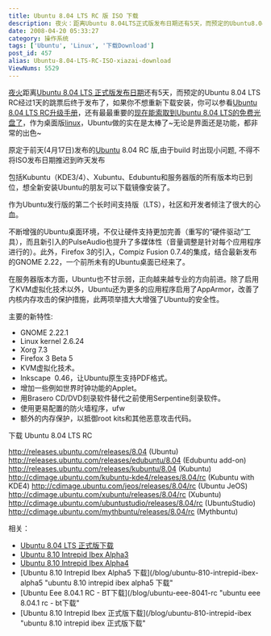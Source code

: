 ```yaml
---
title: Ubuntu 8.04 LTS RC 版 ISO 下载
description: 夜火：距离Ubuntu 8.04LTS正式版发布日期还有5天，而预定的Ubuntu8.04LTSRC经过1天的跳票后终于发布了，如果你不想重新下载安装，你可以参看Ubuntu8.04LTSRC升级手册，还有最最重要的现在能索取到Ubuntu8.04LTS的免费光盘了，作为桌面版linux，Ubuntu做的实在是太棒了~无论是界面还是功能，都非常的出色~
date: 2008-04-20 05:33:27
category: 操作系统
tags: ['Ubuntu', 'Linux', '下载Download']
post_id: 457
alias: Ubuntu-8.04-LTS-RC-ISO-xiazai-download
ViewNums: 5529
---
```


[夜火](/blog/)距离[Ubuntu 8.04 LTS 正式版发布日期](/blog/ubuntu-804-lts-set-april-24-release)还有5天，而预定的Ubuntu 8.04 LTS RC经过1天的跳票后终于发布了，如果你不想重新下载安装，你可以参看[Ubuntu 8.04 LTS RC升级手册](/blog/ubuntu-804-lts-rc-update-handbook)，还有最最重要的[现在能索取到Ubuntu 8.04 LTS的免费光盘了](/blog/suoqu-ubuntu-804-lts-cd)，作为桌面版[linux](/tags/Linux)，Ubuntu做的实在是太棒了~无论是界面还是功能，都非常的出色~

原定于前天(4月17日)发布的[Ubuntu](/tags/Ubuntu) 8.04 RC 版,由于build 时出现小问题, 不得不将ISO发布日期推迟到昨天发布

包括Kubuntu（KDE3/4）、Xubuntu、Edubuntu和服务器版的所有版本均已到位，想全新安装Ubuntu的朋友可以下载镜像安装了。

作为Ubuntu发行版的第二个长时间支持版（LTS），社区和开发者倾注了很大的心血。

不断增强的Ubuntu桌面环境，不仅让硬件支持更加完善（重写的“硬件驱动”工具），而且新引入的PulseAudio也提升了多媒体性（音量调整是针对每个应用程序进行的）。此外，Firefox 3的引入，Compiz Fusion 0.7.4的集成，结合最新发布的GNOME 2.22，一个前所未有的Ubuntu桌面已经来了。

在服务器版本方面，Ubuntu也不甘示弱，正向越来越专业的方向前进。除了启用了KVM虚拟化技术以外，Ubuntu还为更多的应用程序启用了AppArmor，改善了内核内存攻击的保护措施，此两项举措大大增强了Ubuntu的安全性。

主要的新特性:

* GNOME 2.22.1
* Linux kernel 2.6.24
* Xorg 7.3
* Firefox 3 Beta 5
* KVM虚拟化技术。
* Inkscape  0.46，让Ubuntu原生支持PDF格式。
* 增加一些例如世界时钟功能的Applet。
* 用Brasero CD/DVD刻录软件替代之前使用Serpentine刻录软件。
* 使用更易配置的防火墙程序，ufw
* 额外的内存保护，以抵御root kits和其他恶意攻击代码。

下载 Ubuntu 8.04 LTS RC

<http://releases.ubuntu.com/releases/8.04> (Ubuntu)
<http://releases.ubuntu.com/releases/edubuntu/8.04> (Edubuntu add-on)
<http://releases.ubuntu.com/releases/kubuntu/8.04> (Kubuntu)
<http://cdimage.ubuntu.com/kubuntu-kde4/releases/8.04/rc> (Kubuntu with KDE4)
<http://cdimage.ubuntu.com/jeos/releases/8.04/rc> (Ubuntu JeOS)
<http://cdimage.ubuntu.com/xubuntu/releases/8.04/rc> (Xubuntu)
<http://cdimage.ubuntu.com/ubuntustudio/releases/8.04/rc> (UbuntuStudio)
<http://cdimage.ubuntu.com/mythbuntu/releases/8.04/rc> (Mythbuntu)

相关：

* [Ubuntu 8.04 LTS 正式版下载](/blog/ubuntu-804-lts-download-xiazai)
* [Ubuntu 8.10 Intrepid Ibex Alpha3](/blog/ubuntu-810-intrepid-ibex-alpha3)
* [Ubuntu 8.10 Intrepid Ibex Alpha4](/blog/ubuntu-810-intrepid-ibex-alpha4)
* [Ubuntu 8.10 Intrepid Ibex Alpha5 下载](/blog/ubuntu-810-intrepid-ibex-alpha5 "ubuntu 8.10 intrepid ibex alpha5 下载"
* [Ubuntu Eee 8.04.1 RC - BT下载](/blog/ubuntu-eee-8041-rc "ubuntu eee 8.04.1 rc - bt下载"
* [Ubuntu 8.10 Intrepid Ibex 正式版下载](/blog/ubuntu-810-intrepid-ibex "ubuntu 8.10 intrepid ibex 正式版下载"
